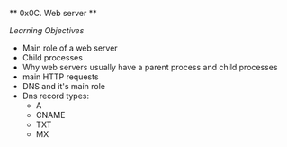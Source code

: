 ** 0x0C. Web server **

*Learning Objectives*
- Main role of a web server
- Child processes
- Why web servers usually have a parent process and child processes
- main HTTP requests
- DNS and it's main role
- Dns record types:
	- A
	- CNAME
	- TXT
	- MX
